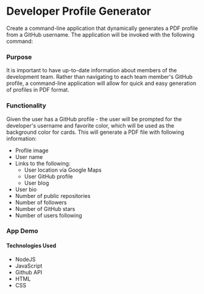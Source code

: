 # Developer Profile Generator

Create a command-line application that dynamically generates a PDF profile from a GitHub username. The application will be invoked with the following command:

### Purpose 

It is important to have up-to-date information about members of the development team. Rather than navigating to each team member's GitHub profile, a command-line application will allow for quick and easy generation of profiles in PDF format.

### Functionality

Given the user has a GitHub profile - the user will be prompted for the developer's username and favorite color, which will be used as the background color for cards. This will generate a PDF file with following information: 

* Profile image
* User name
* Links to the following:
  * User location via Google Maps
  * User GitHub profile
  * User blog
* User bio
* Number of public repositories
* Number of followers
* Number of GitHub stars
* Number of users following

### App Demo


#### Technologies Used 
 - NodeJS
 - JavaScript
 - Github API
 - HTML
 - CSS

